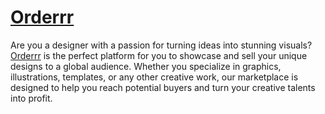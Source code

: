 # [Orderrr](https://orderrr.onrender.com/)

Are you a designer with a passion for turning ideas into stunning visuals? [Orderrr](https://orderrr.onrender.com/) is the perfect platform for you to showcase and sell your unique designs to a global audience. Whether you specialize in graphics, illustrations, templates, or any other creative work, our marketplace is designed to help you reach potential buyers and turn your creative talents into profit.

